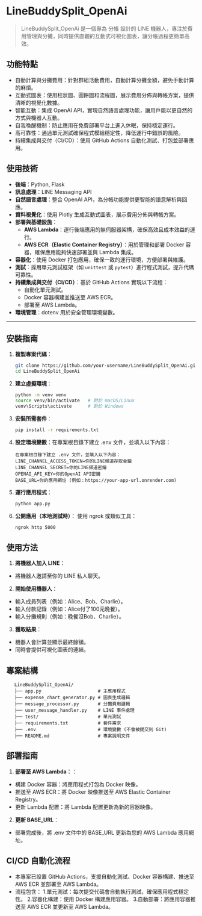 # LineBuddySplit_OpenAi

> LineBuddySplit_OpenAi 是一個專為 分帳 設計的 LINE 機器人，專注於費用管理與分攤，同時提供直觀的互動式可視化圖表，讓分帳過程更簡單高效。

## **功能特點**

- 自動計算與分攤費用：針對群組活動費用，自動計算分攤金額，避免手動計算的麻煩。
- 互動式圖表：使用柱狀圖、圓餅圖和流程圖，展示費用分佈與轉帳方案，提供清晰的視覺化數據。
- 智能互動：集成 OpenAI API，實現自然語言處理功能，讓用戶能以更自然的方式與機器人互動。
- 自我喚醒機制：防止應用在免費部署平台上進入休眠，保持穩定運行。
- 高可靠性：通過單元測試確保程式模組穩定性，降低運行中錯誤的風險。
- 持續集成與交付（CI/CD）：使用 GitHub Actions 自動化測試、打包並部署應用。

## **使用技術**

- **後端**：Python, Flask  
- **訊息處理**：LINE Messaging API  
- **自然語言處理**：整合 OpenAI API，為分帳功能提供更智能的語意解析與回應。  
- **資料視覺化**：使用 Plotly 生成互動式圖表，展示費用分佈與轉帳方案。  
- **部署與基礎設施**：  
  - **AWS Lambda**：運行後端應用的無伺服器架構，確保高效且成本效益的運行。  
  - **AWS ECR（Elastic Container Registry）**：用於管理和部署 Docker 容器，確保應用能夠快速部署並與 Lambda 集成。  
- **容器化**：使用 Docker 打包應用，確保一致的運行環境，方便部署與維護。  
- **測試**：採用單元測試框架（如 `unittest` 或 `pytest`）進行程式測試，提升代碼可靠性。  
- **持續集成與交付（CI/CD）**：基於 GitHub Actions 實現以下流程：  
  - 自動化單元測試。  
  - Docker 容器構建並推送至 AWS ECR。  
  - 部署至 AWS Lambda。  
- **環境管理**：dotenv 用於安全管理環境變數。  

---

## **安裝指南**

1. **複製專案代碼**：
   ```bash
   git clone https://github.com/your-username/LineBuddySplit_OpenAi.git
   cd LineBuddySplit_OpenAi

2. **建立虛擬環境**：
    ```bash
   python -m venv venv
   source venv/bin/activate   # 對於 macOS/Linux
   venv\Scripts\activate      # 對於 Windows

3. **安裝所需套件**：
    ```bash
    pip install -r requirements.txt

4. **設定環境變數**：在專案根目錄下建立 .env 文件，並填入以下內容：
    ```
    在專案根目錄下建立 .env 文件，並填入以下內容：
    LINE_CHANNEL_ACCESS_TOKEN=你的LINE頻道存取金鑰
    LINE_CHANNEL_SECRET=你的LINE頻道密鑰
    OPENAI_API_KEY=你的OpenAI API密鑰
    BASE_URL=你的應用網址 (例如：https://your-app-url.onrender.com)
    ```

5. **運行應用程式**：
    ```bash
    python app.py

6. **公開應用（本地測試時）**：
    使用 ngrok 或類似工具：
    ```bash
    ngrok http 5000

## **使用方法**

1. **將機器人加入 LINE**：
- 將機器人邀請至你的 LINE 私人聊天。

2. **開始使用機器人**：
- 輸入成員列表（例如：Alice、Bob、Charlie）。
- 輸入付款記錄（例如：Alice付了100元晚餐）。
- 輸入分攤規則（例如：晚餐沒Bob、Charlie）。

3. **獲取結果**：
- 機器人會計算並顯示最終餘額。
- 同時會提供可視化圖表的連結。

## **專案結構**
```
   LineBuddySplit_OpenAi/
   ├── app.py                     # 主應用程式
   ├── expense_chart_generator.py # 圖表生成邏輯
   ├── message_processor.py       # 分攤費用邏輯
   ├── user_message_handler.py    # LINE 事件處理
   ├── test/                      # 單元測試
   ├── requirements.txt           # 套件需求
   ├── .env                       # 環境變數 (不會被提交到 Git)
   ├── README.md                  # 專案說明文件
```
## **部署指南**
1. **部署至 AWS Lambda：**：
- 構建 Docker 容器：將應用程式打包為 Docker 映像。
- 推送至 AWS ECR：將 Docker 映像推送至 AWS Elastic Container Registry。
- 更新 Lambda 配置：將 Lambda 配置更新為新的容器映像。
2. **更新 BASE_URL**：
- 部署完成後，將 .env 文件中的 BASE_URL 更新為您的 AWS Lambda 應用網址。

## **CI/CD 自動化流程**
- 本專案已設置 GitHub Actions，支援自動化測試、Docker 容器構建、推送至 AWS ECR 並部署至 AWS Lambda。
- 流程包含：
1.單元測試：每次提交代碼會自動執行測試，確保應用程式穩定性。
2.容器化構建：使用 Docker 構建應用容器。
3.自動部署：將應用容器推送至 AWS ECR 並更新至 AWS Lambda。
    

